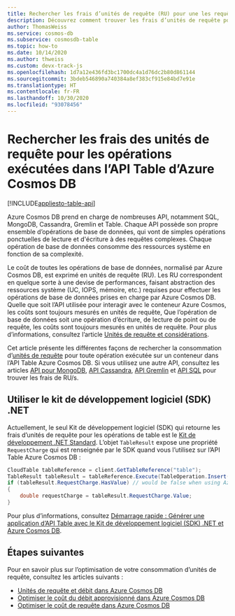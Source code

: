 ```yaml
---
title: Rechercher les frais d’unités de requête (RU) pour une les requêtes d’une API Table dans Azure Cosmos DB
description: Découvrez comment trouver les frais d’unités de requête pour les requêtes de l’API Table exécutées sur un conteneur Azure Cosmos. Vous pouvez utiliser le portail Azure et les langages .NET, Java, Python et Node.js pour rechercher les frais de RU.
author: ThomasWeiss
ms.service: cosmos-db
ms.subservice: cosmosdb-table
ms.topic: how-to
ms.date: 10/14/2020
ms.author: thweiss
ms.custom: devx-track-js
ms.openlocfilehash: 1d7a12e436fd3bc1700dc4a1d76dc2b80d861144
ms.sourcegitcommit: 3bdeb546890a740384a8ef383cf915e84bd7e91e
ms.translationtype: HT
ms.contentlocale: fr-FR
ms.lasthandoff: 10/30/2020
ms.locfileid: "93078456"
---
```

# <a name="find-the-request-unit-charge-for-operations-executed-in-azure-cosmos-db-table-api"></a>Rechercher les frais des unités de requête pour les opérations exécutées dans l’API Table d’Azure Cosmos DB
[!INCLUDE[appliesto-table-api](includes/appliesto-table-api.md)]

Azure Cosmos DB prend en charge de nombreuses API, notamment SQL, MongoDB, Cassandra, Gremlin et Table. Chaque API possède son propre ensemble d’opérations de base de données, qui vont de simples opérations ponctuelles de lecture et d'écriture à des requêtes complexes. Chaque opération de base de données consomme des ressources système en fonction de sa complexité.

Le coût de toutes les opérations de base de données, normalisé par Azure Cosmos DB, est exprimé en unités de requête (RU). Les RU correspondent en quelque sorte à une devise de performances, faisant abstraction des ressources système (UC, IOPS, mémoire, etc.) requises pour effectuer les opérations de base de données prises en charge par Azure Cosmos DB. Quelle que soit l’API utilisée pour interagir avec le conteneur Azure Cosmos, les coûts sont toujours mesurés en unités de requête, Que l’opération de base de données soit une opération d’écriture, de lecture de point ou de requête, les coûts sont toujours mesurés en unités de requête. Pour plus d’informations, consultez l’article [Unités de requête et considérations](request-units.md).

Cet article présente les différentes façons de rechercher la consommation d’[unités de requête](request-units.md) pour toute opération exécutée sur un conteneur dans l’API Table Azure Cosmos DB. Si vous utilisez une autre API, consultez les articles [API pour MongoDB](find-request-unit-charge-mongodb.md), [API Cassandra](find-request-unit-charge-cassandra.md), [API Gremlin](find-request-unit-charge-gremlin.md) et [API SQL](find-request-unit-charge.md) pour trouver les frais de RU/s.

## <a name="use-the-net-sdk"></a>Utiliser le kit de développement logiciel (SDK) .NET

Actuellement, le seul Kit de développement logiciel (SDK) qui retourne les frais d’unités de requête pour les opérations de table est le [Kit de développement .NET Standard](https://www.nuget.org/packages/Microsoft.Azure.Cosmos.Table). L’objet `TableResult` expose une propriété `RequestCharge` qui est renseignée par le SDK quand vous l’utilisez sur l’API Table Azure Cosmos DB :

```csharp
CloudTable tableReference = client.GetTableReference("table");
TableResult tableResult = tableReference.Execute(TableOperation.Insert(new DynamicTableEntity("partitionKey", "rowKey")));
if (tableResult.RequestCharge.HasValue) // would be false when using Azure Storage Tables
{
    double requestCharge = tableResult.RequestCharge.Value;
}
```

Pour plus d’informations, consultez [Démarrage rapide : Générer une application d’API Table avec le Kit de développement logiciel (SDK) .NET et Azure Cosmos DB](create-table-dotnet.md).

## <a name="next-steps"></a>Étapes suivantes

Pour en savoir plus sur l’optimisation de votre consommation d’unités de requête, consultez les articles suivants :

* [Unités de requête et débit dans Azure Cosmos DB](request-units.md)
* [Optimiser le coût du débit approvisionné dans Azure Cosmos DB](optimize-cost-throughput.md)
* [Optimiser le coût de requête dans Azure Cosmos DB](./optimize-cost-reads-writes.md)